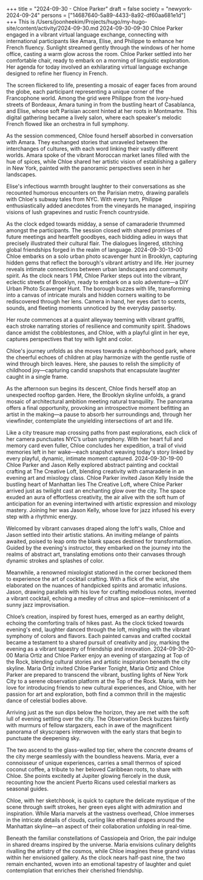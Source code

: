 +++
title = "2024-09-30 - Chloe Parker"
draft = false
society = "newyork-2024-09-24"
persons = ["14687640-5a89-4433-8a92-df60aa681e1d"]
+++
This is /Users/joonheekim/Projects/hugo/my-hugo-site/content/activity/2024-09-30.md
2024-09-30-09-30
Chloe Parker engaged in a vibrant virtual language exchange, connecting with international participants like Amara, Elise, and Philippe to enhance her French fluency.
Sunlight streamed gently through the windows of her home office, casting a warm glow across the room. Chloe Parker settled into her comfortable chair, ready to embark on a morning of linguistic exploration. Her agenda for today involved an exhilarating virtual language exchange designed to refine her fluency in French.

The screen flickered to life, presenting a mosaic of eager faces from around the globe, each participant representing a unique corner of the Francophone world. Among the grid were Philippe from the ivory-hued streets of Bordeaux, Amara tuning in from the bustling heart of Casablanca, and Elise, whose soft Parisian accent hinted at her roots in Montmartre. This digital gathering became a lively salon, where each speaker's melodic French flowed like an orchestra in full symphony.

As the session commenced, Chloe found herself absorbed in conversation with Amara. They exchanged stories that unraveled between the interchanges of cultures, with each word linking their vastly different worlds. Amara spoke of the vibrant Moroccan market lanes filled with the hue of spices, while Chloe shared her artistic vision of establishing a gallery in New York, painted with the panoramic perspectives seen in her landscapes.

Elise's infectious warmth brought laughter to their conversations as she recounted humorous encounters on the Parisian metro, drawing parallels with Chloe's subway tales from NYC. With every turn, Philippe enthusiastically added anecdotes from the vineyards he managed, inspiring visions of lush grapevines and rustic French countryside.

As the clock edged towards midday, a sense of camaraderie thrummed amongst the participants. The session closed with shared promises of future meetings and heartfelt goodbyes, each bidding adieu in ways that precisely illustrated their cultural flair. The dialogues lingered, stitching global friendships forged in the realm of language.
2024-09-30-13-00
Chloe embarks on a solo urban photo scavenger hunt in Brooklyn, capturing hidden gems that reflect the borough's vibrant artistry and life. Her journey reveals intimate connections between urban landscapes and community spirit.
As the clock nears 1 PM, Chloe Parker steps out into the vibrant, eclectic streets of Brooklyn, ready to embark on a solo adventure—a DIY Urban Photo Scavenger Hunt. The borough buzzes with life, transforming into a canvas of intricate murals and hidden corners waiting to be rediscovered through her lens. Camera in hand, her eyes dart to scents, sounds, and fleeting moments unnoticed by the everyday passerby. 

Her route commences at a quaint alleyway teeming with vibrant graffiti, each stroke narrating stories of resilience and community spirit. Shadows dance amidst the cobblestones, and Chloe, with a playful glint in her eye, captures perspectives that toy with light and color.

Chloe's journey unfolds as she moves towards a neighborhood park, where the cheerful echoes of children at play harmonize with the gentle rustle of wind through birch leaves. Here, she pauses to relish the simplicity of childhood joy—capturing candid snapshots that encapsulate laughter caught in a single frame.

As the afternoon sun begins its descent, Chloe finds herself atop an unexpected rooftop garden. Here, the Brooklyn skyline unfolds, a grand mosaic of architectural ambition meeting natural tranquility. The panorama offers a final opportunity, provoking an introspective moment befitting an artist in the making—a pause to absorb her surroundings and, through her viewfinder, contemplate the unyielding intersections of art and life.

Like a city treasure map crossing paths from past explorations, each click of her camera punctuates NYC’s urban symphony. With her heart full and memory card even fuller, Chloe concludes her expedition, a trail of vivid memories left in her wake—each snapshot weaving today's story linked by every playful, dynamic, intimate moment captured. 
2024-09-30-19-00
Chloe Parker and Jason Kelly explored abstract painting and cocktail crafting at The Creative Loft, blending creativity with camaraderie in an evening art and mixology class.
Chloe Parker invited Jason Kelly
Inside the bustling heart of Manhattan lies The Creative Loft, where Chloe Parker arrived just as twilight cast an enchanting glow over the city. The space exuded an aura of effortless creativity, the air alive with the soft hum of anticipation for an evening intertwined with artistic expression and mixology mastery. Joining her was Jason Kelly, whose love for jazz infused his every step with a rhythmic energy.

Welcomed by vibrant canvases draped along the loft's walls, Chloe and Jason settled into their artistic stations. An inviting mélange of paints awaited, poised to leap onto the blank spaces destined for transformation. Guided by the evening's instructor, they embarked on the journey into the realms of abstract art, translating emotions onto their canvases through dynamic strokes and splashes of color.

Meanwhile, a renowned mixologist stationed in the corner beckoned them to experience the art of cocktail crafting. With a flick of the wrist, she elaborated on the nuances of handpicked spirits and aromatic infusions. Jason, drawing parallels with his love for crafting melodious notes, invented a vibrant cocktail, echoing a medley of citrus and spice—reminiscent of a sunny jazz improvisation.

Chloe’s creation, inspired by forest hues, emerged as an earthy delight, echoing the comforting trails of hikes past. As the clock ticked towards evening's end, laughter danced through the loft, mingling with the vibrant symphony of colors and flavors. Each painted canvas and crafted cocktail became a testament to a shared pursuit of creativity and joy, marking the evening as a vibrant tapestry of friendship and innovation.
2024-09-30-20-00
Maria Ortiz and Chloe Parker enjoy an evening of stargazing at Top of the Rock, blending cultural stories and artistic inspiration beneath the city skyline.
Maria Ortiz invited Chloe Parker
Tonight, Maria Ortiz and Chloe Parker are prepared to transcend the vibrant, bustling lights of New York City to a serene observation platform at the Top of the Rock. Maria, with her love for introducing friends to new cultural experiences, and Chloe, with her passion for art and exploration, both find a common thrill in the majestic dance of celestial bodies above.

Arriving just as the sun dips below the horizon, they are met with the soft lull of evening settling over the city. The Observation Deck buzzes faintly with murmurs of fellow stargazers, each in awe of the magnificent panorama of skyscrapers interwoven with the early stars that begin to punctuate the deepening sky.

The two ascend to the glass-walled top tier, where the concrete dreams of the city merge seamlessly with the boundless heavens. Maria, ever a connoisseur of unique experiences, carries a small thermos of spiced coconut coffee, a tribute to her beloved Caribbean roots, to share with Chloe. She points excitedly at Jupiter glowing fiercely in the dusk, recounting how the ancient Puerto Ricans used celestial markers as seasonal guides.

Chloe, with her sketchbook, is quick to capture the delicate mystique of the scene through swift strokes, her green eyes alight with admiration and inspiration. While Maria marvels at the vastness overhead, Chloe immerses in the intricate details of clouds, curling like ethereal drapes around the Manhattan skyline—an aspect of their collaboration unfolding in real-time.

Beneath the familiar constellations of Cassiopeia and Orion, the pair indulge in shared dreams inspired by the universe. Maria envisions culinary delights rivalling the artistry of the cosmos, while Chloe imagines these grand vistas within her envisioned gallery. As the clock nears half-past nine, the two remain enchanted, woven into an emotional tapestry of laughter and quiet contemplation that enriches their cherished friendship.
